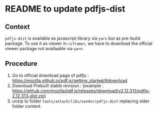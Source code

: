 # README to update pdfjs-dist

## Context

`pdfjs-dist` is available as javascript library via `yarn` but as pre-build package.
To use it as viewer in `<iframe>`, we have to download the official viewer package not availaable via `yarn`.

## Procedure

1. Go to official download page of pdfjs : https://mozilla.github.io/pdf.js/getting_started/#download
2. Download Prebuilt stable revision : (example : https://github.com/mozilla/pdf.js/releases/download/v2.12.313/pdfjs-2.12.313-dist.zip)
3. unzip to folder `tools/attach/libs/vendor/pdfjs-dist` replacing older folder content.
